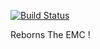 
[![Build Status](https://thebusybiscuit.github.io/builds/Sefiraat/EquivalencyTech/master/badge.svg)](https://thebusybiscuit.github.io/builds/Cristian-BlackTure/DupeProjesi/master)

Reborns The EMC !
